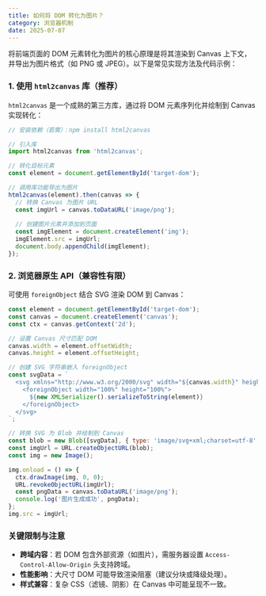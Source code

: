 ```yaml
---
title: 如何将 DOM 转化为图片？
category: 浏览器机制
date: 2025-07-07
---
```

将前端页面的 DOM 元素转化为图片的核心原理是将其渲染到 Canvas 上下文，并导出为图片格式（如 PNG 或 JPEG）。以下是常见实现方法及代码示例：  

### 1. 使用 `html2canvas` 库（推荐）  
`html2canvas` 是一个成熟的第三方库，通过将 DOM 元素序列化并绘制到 Canvas 实现转化：  

```javascript
// 安装依赖（若需）：npm install html2canvas

// 引入库
import html2canvas from 'html2canvas';

// 转化目标元素
const element = document.getElementById('target-dom');

// 调用库功能导出为图片
html2canvas(element).then(canvas => {
  // 转换 Canvas 为图片 URL
  const imgUrl = canvas.toDataURL('image/png');
  
  // 创建图片元素并添加到页面
  const imgElement = document.createElement('img');
  imgElement.src = imgUrl;
  document.body.appendChild(imgElement);
});
```  

### 2. 浏览器原生 API（兼容性有限）  
可使用 `foreignObject` 结合 SVG 渲染 DOM 到 Canvas：  

```javascript
const element = document.getElementById('target-dom');
const canvas = document.createElement('canvas');
const ctx = canvas.getContext('2d');

// 设置 Canvas 尺寸匹配 DOM
canvas.width = element.offsetWidth;
canvas.height = element.offsetHeight;

// 创建 SVG 字符串嵌入 foreignObject
const svgData = `
  <svg xmlns="http://www.w3.org/2000/svg" width="${canvas.width}" height="${canvas.height}">
    <foreignObject width="100%" height="100%">
      ${new XMLSerializer().serializeToString(element)}
    </foreignObject>
  </svg>
`;

// 转换 SVG 为 Blob 并绘制到 Canvas
const blob = new Blob([svgData], { type: 'image/svg+xml;charset=utf-8' });
const imgUrl = URL.createObjectURL(blob);
const img = new Image();

img.onload = () => {
  ctx.drawImage(img, 0, 0);
  URL.revokeObjectURL(imgUrl);
  const pngData = canvas.toDataURL('image/png');
  console.log('图片生成成功', pngData);
};
img.src = imgUrl;
```  

### 关键限制与注意  
- **跨域内容**：若 DOM 包含外部资源（如图片），需服务器设置 `Access-Control-Allow-Origin` 头支持跨域。  
- **性能影响**：大尺寸 DOM 可能导致渲染阻塞（建议分块或降级处理）。  
- **样式兼容**：复杂 CSS（滤镜、阴影）在 Canvas 中可能呈现不一致。  
